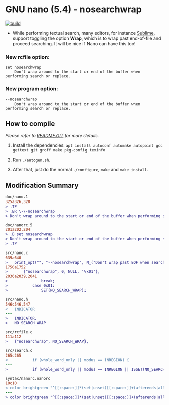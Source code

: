 # GNU nano (5.4) - nosearchwrap
[![build](https://github.com/davidhcefx/GNU_nano_5.4_nosearchwrap/actions/workflows/build.yml/badge.svg?branch=master)](https://github.com/davidhcefx/GNU_nano_5.4_nosearchwrap/actions/workflows/build.yml)

- While performing textual search, many editors, for instance [Sublime](https://www.sublimetext.com/), support toggling the option **Wrap**, which is to wrap past end-of-file and proceed searching. It will be nice if Nano can have this too!


### New rcfile option:
```
set nosearchwrap
    Don't wrap around to the start or end of the buffer when performing search or replace.
```

### New program option:
```
--nosearchwrap
    Don't wrap around to the start or end of the buffer when performing search or replace.
```

## How to compile

*Please refer to [README.GIT](/README.GIT) for more details.*

1. Install the dependencies: `apt install autoconf automake autopoint gcc gettext git groff make pkg-config texinfo`

2. Run `./autogen.sh`.

3. After that, just do the normal `./configure`, `make` and `make install`.


## Modification Summary
```diff
doc/nano.1
325a326,328
> .TP
> .BR \-\-nosearchwrap
> Don't wrap around to the start or end of the buffer when performing search or replace.

doc/nanorc.5
201a202,204
> .B set nosearchwrap
> Don't wrap around to the start or end of the buffer when performing search or replace.
> .TP

src/nano.c
639a640
> 	print_opt("", "--nosearchwrap", N_("Don't wrap past EOF when search/replace"));
1750a1752
> 		{"nosearchwrap", 0, NULL, '\x01'},
2036a2039,2041
> 				break;
> 			case 0x01:
> 				SET(NO_SEARCH_WRAP);

src/nano.h
546c546,547
< 	INDICATOR
---
> 	INDICATOR,
> 	NO_SEARCH_WRAP

src/rcfile.c
111a112
> 	{"nosearchwrap", NO_SEARCH_WRAP},

src/search.c
265c265
< 			if (whole_word_only || modus == INREGION) {
---
> 			if (whole_word_only || modus == INREGION || ISSET(NO_SEARCH_WRAP)) {

syntax/nanorc.nanorc
10c10
< color brightgreen "^[[:space:]]*(set|unset)[[:space:]]+(afterends|allow_insecure_backup|atblanks|autoindent|backup|backwards|boldtext|breaklonglines|casesensitive|constantshow|cutfromcursor|emptyline|finalnewline|historylog|indicator|jumpyscrolling|linenumbers|locking|morespace|mouse|multibuffer|noconvert|nohelp|nopauses|nonewlines|nowrap|positionlog|preserve|quickblank|quiet|rawsequences|rebinddelete|regexp|saveonexit|showcursor|smarthome|smooth|softwrap|suspendable|tabstospaces|trimblanks|unix|view|wordbounds|zap)\>"
---
> color brightgreen "^[[:space:]]*(set|unset)[[:space:]]+(afterends|allow_insecure_backup|atblanks|autoindent|backup|backwards|boldtext|breaklonglines|casesensitive|constantshow|cutfromcursor|emptyline|finalnewline|historylog|indicator|jumpyscrolling|linenumbers|locking|morespace|mouse|multibuffer|noconvert|nohelp|nopauses|nosearchwrap|nonewlines|nowrap|positionlog|preserve|quickblank|quiet|rawsequences|rebinddelete|regexp|saveonexit|showcursor|smarthome|smooth|softwrap|suspendable|tabstospaces|trimblanks|unix|view|wordbounds|zap)\>"
```
